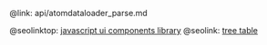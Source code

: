 @link: api/atomdataloader_parse.md

@seolinktop: [javascript ui components library](https://webix.com)
@seolink: [tree table](https://webix.com/widget/treetable/)